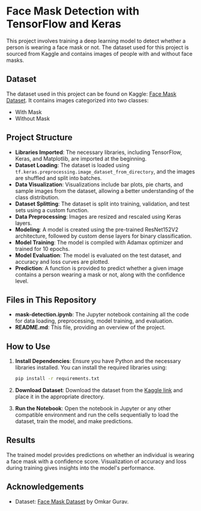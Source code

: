
# Face Mask Detection with TensorFlow and Keras

This project involves training a deep learning model to detect whether a person is wearing a face mask or not. The dataset used for this project is sourced from Kaggle and contains images of people with and without face masks.

## Dataset

The dataset used in this project can be found on Kaggle: [Face Mask Dataset](https://www.kaggle.com/datasets/omkargurav/face-mask-dataset/data). It contains images categorized into two classes: 
- With Mask
- Without Mask

## Project Structure

- **Libraries Imported**: The necessary libraries, including TensorFlow, Keras, and Matplotlib, are imported at the beginning. 
- **Dataset Loading**: The dataset is loaded using `tf.keras.preprocessing.image_dataset_from_directory`, and the images are shuffled and split into batches.
- **Data Visualization**: Visualizations include bar plots, pie charts, and sample images from the dataset, allowing a better understanding of the class distribution.
- **Dataset Splitting**: The dataset is split into training, validation, and test sets using a custom function.
- **Data Preprocessing**: Images are resized and rescaled using Keras layers.
- **Modeling**: A model is created using the pre-trained ResNet152V2 architecture, followed by custom dense layers for binary classification.
- **Model Training**: The model is compiled with Adamax optimizer and trained for 10 epochs.
- **Model Evaluation**: The model is evaluated on the test dataset, and accuracy and loss curves are plotted.
- **Prediction**: A function is provided to predict whether a given image contains a person wearing a mask or not, along with the confidence level.

## Files in This Repository

- **mask-detection.ipynb**: The Jupyter notebook containing all the code for data loading, preprocessing, model training, and evaluation.
- **README.md**: This file, providing an overview of the project.

## How to Use

1. **Install Dependencies**: Ensure you have Python and the necessary libraries installed. You can install the required libraries using:

   ```bash
   pip install -r requirements.txt
   ```

2. **Download Dataset**: Download the dataset from the [Kaggle link](https://www.kaggle.com/datasets/omkargurav/face-mask-dataset/data) and place it in the appropriate directory.

3. **Run the Notebook**: Open the notebook in Jupyter or any other compatible environment and run the cells sequentially to load the dataset, train the model, and make predictions.

## Results

The trained model provides predictions on whether an individual is wearing a face mask with a confidence score. Visualization of accuracy and loss during training gives insights into the model's performance.

## Acknowledgements

- Dataset: [Face Mask Dataset](https://www.kaggle.com/datasets/omkargurav/face-mask-dataset/data) by Omkar Gurav.


